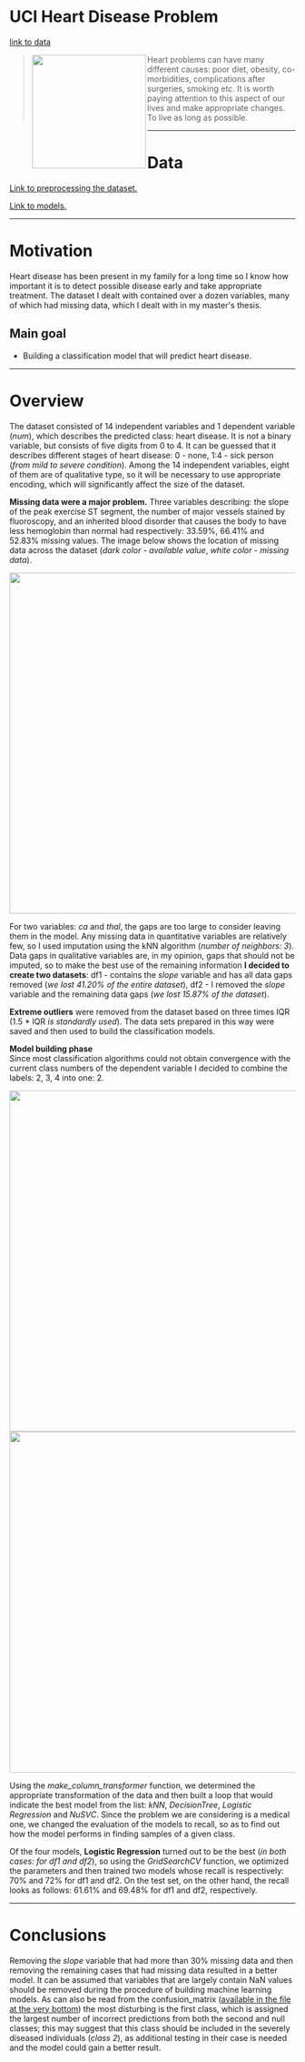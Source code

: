 # UCI Heart Disease Problem
[link to data](https://www.kaggle.com/redwankarimsony/heart-disease-data)
><img src="https://i.imgur.com/vtFkSQC.png"  width="200" align="left"> Heart problems can have many different causes: poor diet, obesity, co-morbidities, complications after surgeries, smoking etc. It is worth paying attention to this aspect of our lives and make appropriate changes. To live as long as possible. 

------

# Data

[Link to preprocessing the dataset.](https://github.com/m0gr1m/UCI_Heart_Disease/blob/main/main_analysis.ipynb)

[Link to models.](https://github.com/m0gr1m/UCI_Heart_Disease/blob/main/models.ipynb)

------

# Motivation

Heart disease has been present in my family for a long time so I know how important it is to detect possible disease early and take appropriate treatment. The dataset I dealt with contained over a dozen variables, many of which had missing data, which I dealt with in my master's thesis. 

## Main goal 

+ Building a classification model that will predict heart disease.

------

# Overview

The dataset consisted of 14 independent variables and 1 dependent variable (*num*), which describes the predicted class: heart disease. It is not a binary variable, but consists of five digits from 0 to 4. It can be guessed that it describes different stages of heart disease: 0 - none, 1:4 - sick person (*from mild to severe condition*). Among the 14 independent variables, eight of them are of qualitative type, so it will be necessary to use appropriate encoding, which will significantly affect the size of the dataset. 

**Missing data were a major problem.** Three variables describing: the slope of the peak exercise ST segment, the number of major vessels stained by fluoroscopy, and an inherited blood disorder that causes the body to have less hemoglobin than normal had respectively: 33.59%, 66.41% and 52.83% missing values. The image below shows the location of missing data across the dataset (*dark color - available value*, *white color - missing data*). 

<img src="https://i.imgur.com/Kd4FCE1.png"  width="600">

For two variables: *ca* and *thal*, the gaps are too large to consider leaving them in the model. Any missing data in quantitative variables are relatively few, so I used imputation using the kNN algorithm (*number of neighbors: 3*). Data gaps in qualitative variables are, in my opinion, gaps that should not be imputed, so to make the best use of the remaining information **I decided to create two datasets**: df1 - contains the *slope* variable and has all data gaps removed (*we lost 41.20% of the entire dataset*), df2 - I removed the *slope* variable and the remaining data gaps (*we lost 15.87% of the dataset*).

**Extreme outliers** were removed from the dataset based on three times IQR (1.5 * IQR *is standardly used*). The data sets prepared in this way were saved and then used to build the classification models. 

**Model building phase** <br />
Since most classification algorithms could not obtain convergence with the current class numbers of the dependent variable I decided to combine the labels: 2, 3, 4 into one: 2.

<img src="https://i.imgur.com/YDPywGK.png"  width="600">
<img src="https://i.imgur.com/a4vhN88.png"  width="600">

Using the *make_column_transformer* function, we determined the appropriate transformation of the data and then built a loop that would indicate the best model from the list: *kNN*, *DecisionTree*, *Logistic Regression* and *NuSVC*.
Since the problem we are considering is a medical one, we changed the evaluation of the models to recall, so as to find out how the model performs in finding samples of a given class. 

Of the four models, **Logistic Regression** turned out to be the best (*in both cases: for df1 and df2*), so using the *GridSearchCV* function, we optimized the parameters and then trained two models whose recall is respectively: 70% and 72% for df1 and df2. On the test set, on the other hand, the recall looks as follows: 61.61% and 69.48% for df1 and df2, respectively. 

------

# Conclusions

Removing the *slope* variable that had more than 30% missing data and then removing the remaining cases that had missing data resulted in a better model. It can be assumed that variables that are largely contain NaN values should be removed during the procedure of building machine learning models. 
As can also be read from the confusion_matrix ([available in the file at the very bottom](https://github.com/m0gr1m/UCI_Heart_Disease/blob/main/models.ipynb)) the most disturbing is the first class, which is assigned the largest number of incorrect predictions from both the second and null classes; this may suggest that this class should be included in the severely diseased individuals (*class 2*), as additional testing in their case is needed and the model could gain a better result. 
